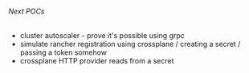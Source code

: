 ###### Next POCs
* cluster autoscaler - prove it's possible using grpc
* simulate rancher registration using crossplane / creating a secret / passing a token somehow
* crossplane HTTP provider reads from a secret
